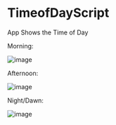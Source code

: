 # TimeofDayScript
App Shows the Time of Day 

Morning:

![image](https://github.com/PedroSmaxY/HoraDiaJavaScript/assets/127573080/dc3bcff9-6b9e-4df6-a812-ca4aea2b51e4)

Afternoon:

![image](https://github.com/PedroSmaxY/HoraDiaJavaScript/assets/127573080/42bb4de5-f724-4b93-b21e-26fa7e2a28e9)

Night/Dawn:

![image](https://github.com/PedroSmaxY/HoraDiaJavaScript/assets/127573080/bd4cb803-285d-4c9f-a364-39727ed83cc8)

